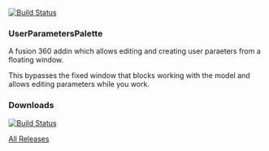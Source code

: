 [![Build Status](https://dev.azure.com/d3bugg3r/UserParametersPalette/_apis/build/status/ic3y808.UserParametersPalette?branchName=master)](https://dev.azure.com/d3bugg3r/UserParametersPalette/_build/latest?definitionId=27&branchName=master)

### UserParametersPalette

A fusion 360 addin which allows editing and creating user paraeters from a floating window. 

This bypasses the fixed window that blocks working with the model and allows editing parameters while you work. 

### Downloads

[![Build Status](https://img.shields.io/github/downloads/ic3y808/UserParametersPalette/latest/total?style=social)](https://github.com/ic3y808/UserParametersPalette/releases/latest) 

[All Releases](https://github.com/ic3y808/UserParametersPalette/releases)
